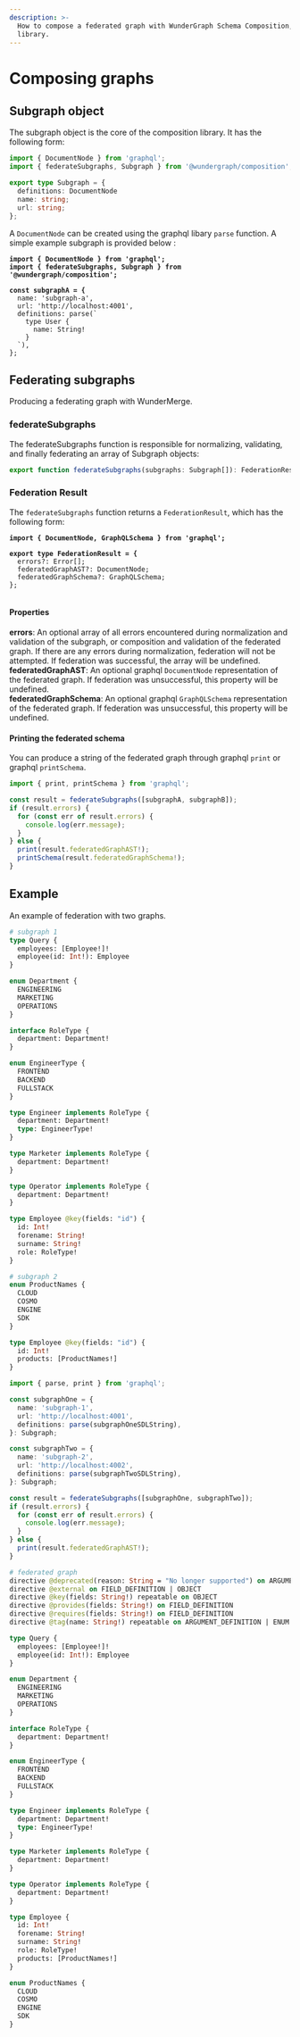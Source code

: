 ```yaml
---
description: >-
  How to compose a federated graph with WunderGraph Schema Composition, a TypeScript composition
  library.
---
```


# Composing graphs

## Subgraph object

The subgraph object is the core of the composition library. It has the following form:

```typescript
import { DocumentNode } from 'graphql';
import { federateSubgraphs, Subgraph } from '@wundergraph/composition';

export type Subgraph = {
  definitions: DocumentNode
  name: string;
  url: string;
};
```

A `DocumentNode` can be created using the graphql libary `parse` function. A simple example subgraph is provided below :

<pre class="language-typescript"><code class="lang-typescript"><strong>import { DocumentNode } from 'graphql';
import { federateSubgraphs, Subgraph } from '@wundergraph/composition';
</strong><strong>
</strong><strong>const subgraphA = {
</strong>  name: 'subgraph-a',
  url: 'http://localhost:4001',
  definitions: parse(`
    type User {
      name: String!
    }
  `),
};
</code></pre>

## Federating subgraphs

Producing a federating graph with WunderMerge.

### federateSubgraphs

The federateSubgraphs function is responsible for normalizing, validating, and finally federating an array of Subgraph objects:

```typescript
export function federateSubgraphs(subgraphs: Subgraph[]): FederationResult;
```

### Federation Result

The `federateSubgraphs` function returns a `FederationResult`, which has the following form:

<pre class="language-typescript"><code class="lang-typescript"><strong>import { DocumentNode, GraphQLSchema } from 'graphql';
</strong><strong>
</strong><strong>export type FederationResult = {
</strong>  errors?: Error[];
  federatedGraphAST?: DocumentNode;
  federatedGraphSchema?: GraphQLSchema;
};
  
</code></pre>

#### Properties

**errors**: An optional array of all errors encountered during normalization and validation of the subgraph, or composition and validation of the federated graph. If there are any errors during normalization, federation will not be attempted. If federation was successful, the array will be undefined.\
**federatedGraphAST**:  An optional graphql `DocumentNode` representation of the federated graph. If federation was unsuccessful, this property will be undefined.\
**federatedGraphSchema**:  An optional graphql `GraphQLSchema` representation of the federated graph. If federation was unsuccessful, this property will be undefined.

#### Printing the federated schema

You can produce a string of the federated graph through graphql `print` or graphql `printSchema`.

```typescript
import { print, printSchema } from 'graphql';

const result = federateSubgraphs([subgraphA, subgraphB]);
if (result.errors) {
  for (const err of result.errors) {
    console.log(err.message);
  }
} else {
  print(result.federatedGraphAST!);
  printSchema(result.federatedGraphSchema!);
}
```

## Example

An example of federation with two graphs.

```graphql
# subgraph 1
type Query {
  employees: [Employee!]!
  employee(id: Int!): Employee
}

enum Department {
  ENGINEERING
  MARKETING
  OPERATIONS
}

interface RoleType {
  department: Department!
}

enum EngineerType {
  FRONTEND
  BACKEND
  FULLSTACK
}

type Engineer implements RoleType {
  department: Department!
  type: EngineerType!
}

type Marketer implements RoleType {
  department: Department!
}

type Operator implements RoleType {
  department: Department!
}

type Employee @key(fields: "id") {
  id: Int!
  forename: String!
  surname: String!
  role: RoleType!
}
```

```graphql
# subgraph 2
enum ProductNames {
  CLOUD
  COSMO
  ENGINE
  SDK
}

type Employee @key(fields: "id") {
  id: Int!
  products: [ProductNames!]
}
```

```typescript
import { parse, print } from 'graphql';

const subgraphOne = {
  name: 'subgraph-1',
  url: 'http://localhost:4001',
  definitions: parse(subgraphOneSDLString),
}: Subgraph;

const subgraphTwo = {
  name: 'subgraph-2',
  url: 'http://localhost:4002',
  definitions: parse(subgraphTwoSDLString),
}: Subgraph;

const result = federateSubgraphs([subgraphOne, subgraphTwo]);
if (result.errors) {
  for (const err of result.errors) {
    console.log(err.message);
  }
} else {
  print(result.federatedGraphAST!);
}
```

```graphql
# federated graph
directive @deprecated(reason: String = "No longer supported") on ARGUMENT_DEFINITION | ENUM_VALUE | FIELD_DEFINITION | INPUT_FIELD_DEFINITION
directive @external on FIELD_DEFINITION | OBJECT
directive @key(fields: String!) repeatable on OBJECT
directive @provides(fields: String!) on FIELD_DEFINITION
directive @requires(fields: String!) on FIELD_DEFINITION
directive @tag(name: String!) repeatable on ARGUMENT_DEFINITION | ENUM | ENUM_VALUE | FIELD_DEFINITION | INPUT_FIELD_DEFINITION | INPUT_OBJECT | INTERFACE | OBJECT | SCALAR | UNION

type Query {
  employees: [Employee!]!
  employee(id: Int!): Employee
}

enum Department {
  ENGINEERING
  MARKETING
  OPERATIONS
}

interface RoleType {
  department: Department!
}

enum EngineerType {
  FRONTEND
  BACKEND
  FULLSTACK
}

type Engineer implements RoleType {
  department: Department!
  type: EngineerType!
}

type Marketer implements RoleType {
  department: Department!
}

type Operator implements RoleType {
  department: Department!
}

type Employee {
  id: Int!
  forename: String!
  surname: String!
  role: RoleType!
  products: [ProductNames!]
}

enum ProductNames {
  CLOUD
  COSMO
  ENGINE
  SDK
}
```
